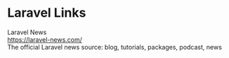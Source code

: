 # Laravel Links


Laravel News   
https://laravel-news.com/   
The official Laravel news source: blog, tutorials, packages, podcast, news
